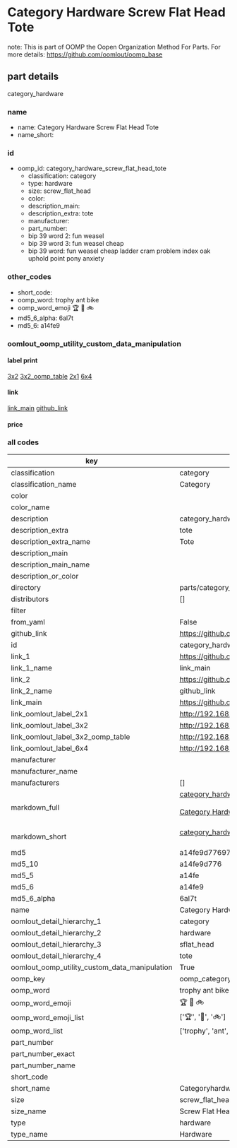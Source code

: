 # Category Hardware Screw Flat Head Tote  

note: This is part of OOMP the Oopen Organization Method For Parts. For more details: https://github.com/oomlout/oomp_base

##  part details



category_hardware

### name
* name: Category Hardware Screw Flat Head Tote
* name_short: 
### id
* oomp_id: category_hardware_screw_flat_head_tote
  * classification: category
  * type: hardware
  * size: screw_flat_head
  * color: 
  * description_main: 
  * description_extra: tote
  * manufacturer: 
  * part_number: 
  * bip 39 word 2: fun weasel
  * bip 39 word 3: fun weasel cheap
  * bip 39 word: fun weasel cheap ladder cram problem index oak uphold point pony anxiety

### other_codes
* short_code: 
* oomp_word: trophy ant bike
* oomp_word_emoji :trophy: :ant: :bike:
* md5_6_alpha: 6al7t
* md5_6: a14fe9






### oomlout_oomp_utility_custom_data_manipulation
#### label print
[3x2](http://192.168.1.245:1112/?label=oomp%206al7t)
[3x2_oomp_table](http://192.168.1.107:1112/?label=oomp%206al7t)
[2x1](http://192.168.1.242:1112/?label=oomp%206al7t)
[6x4](http://192.168.1.55:1112/?label=oomp%206al7t)    

#### link

[link_main](https://github.com/oomlout/oomlout_oomp_current_version_messy/tree/main/parts/category_hardware_screw_flat_head_tote) [github_link](https://github.com/oomlout/oomlout_oomp_part_src/tree/main/parts/category_hardware_screw_flat_head_tote)                             

#### price







### all codes 
| key | value |  
| --- | --- |  
| classification | category |  
| classification_name | Category |  
| color |  |  
| color_name |  |  
| description | category_hardware |  
| description_extra | tote |  
| description_extra_name | Tote |  
| description_main |  |  
| description_main_name |  |  
| description_or_color |   |  
| directory | parts/category_hardware_screw_flat_head_tote |  
| distributors | [] |  
| filter |  |  
| from_yaml | False |  
| github_link | https://github.com/oomlout/oomlout_oomp_part_src/tree/main/parts/category_hardware_screw_flat_head_tote |  
| id | category_hardware_screw_flat_head_tote |  
| link_1 | https://github.com/oomlout/oomlout_oomp_current_version_messy/tree/main/parts/category_hardware_screw_flat_head_tote |  
| link_1_name | link_main |  
| link_2 | https://github.com/oomlout/oomlout_oomp_part_src/tree/main/parts/category_hardware_screw_flat_head_tote |  
| link_2_name | github_link |  
| link_main | https://github.com/oomlout/oomlout_oomp_current_version_messy/tree/main/parts/category_hardware_screw_flat_head_tote |  
| link_oomlout_label_2x1 | http://192.168.1.242:1112/?label=oomp%206al7t |  
| link_oomlout_label_3x2 | http://192.168.1.245:1112/?label=oomp%206al7t |  
| link_oomlout_label_3x2_oomp_table | http://192.168.1.107:1112/?label=oomp%206al7t |  
| link_oomlout_label_6x4 | http://192.168.1.55:1112/?label=oomp%206al7t |  
| manufacturer |  |  
| manufacturer_name |  |  
| manufacturers | [] |  
| markdown_full | [category_hardware_screw_flat_head_tote](https://github.com/oomlout/oomlout_oomp_current_version_messy/tree/main/parts/category_hardware_screw_flat_head_tote)<br>[](https://github.com/oomlout/oomlout_oomp_current_version_messy/tree/main/parts/category_hardware_screw_flat_head_tote)<br>[Category Hardware Screw Flat Head Tote](https://github.com/oomlout/oomlout_oomp_current_version_messy/tree/main/parts/category_hardware_screw_flat_head_tote)<br><br> |  
| markdown_short | [category_hardware_screw_flat_head_tote](https://github.com/oomlout/oomlout_oomp_current_version_messy/tree/main/parts/category_hardware_screw_flat_head_tote)<br><br> |  
| md5 | a14fe9d77697ce5aad9917c64dfe22f0 |  
| md5_10 | a14fe9d776 |  
| md5_5 | a14fe |  
| md5_6 | a14fe9 |  
| md5_6_alpha | 6al7t |  
| name | Category Hardware Screw Flat Head Tote |  
| oomlout_detail_hierarchy_1 | category |  
| oomlout_detail_hierarchy_2 | hardware |  
| oomlout_detail_hierarchy_3 | sflat_head |  
| oomlout_detail_hierarchy_4 | tote |  
| oomlout_oomp_utility_custom_data_manipulation | True |  
| oomp_key | oomp_category_hardware_screw_flat_head_tote |  
| oomp_word | trophy ant bike |  
| oomp_word_emoji | :trophy: :ant: :bike: |  
| oomp_word_emoji_list | [':trophy:', ':ant:', ':bike:'] |  
| oomp_word_list | ['trophy', 'ant', 'bike'] |  
| part_number |  |  
| part_number_exact |  |  
| part_number_name |  |  
| short_code |  |  
| short_name | Categoryhardware |  
| size | screw_flat_head |  
| size_name | Screw Flat Head |  
| type | hardware |  
| type_name | Hardware |  
